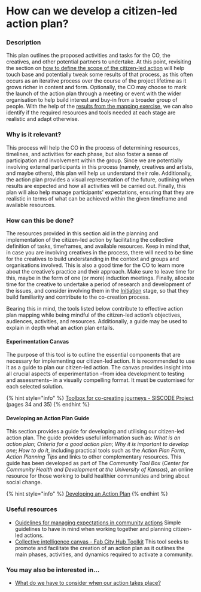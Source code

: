 # How can we develop a citizen-led action plan?

### **Description**

This plan outlines the proposed activities and tasks for the CO, the creatives, and other potential partners to undertake. At this point, revisiting the section on [how to define the scope of the citizen-led action](../initiation/how-can-we-define-the-scope-of-our-action.md) will help touch base and potentially tweak some results of that process, as this often occurs as an iterative process over the course of the project lifetime as it grows richer in content and form. Optionally, the CO may choose to mark the launch of the action plan through a meeting or event with the wider organisation to help build interest and buy-in from a broader group of people. With the help of the [results from the mapping exercise,](../initiation/how-can-we-map-the-resources-needed-available-for-our-citizen-led-action.md) we can also identify if the required resources and tools needed at each stage are realistic and adapt otherwise.

### **Why is it relevant?**

This process will help the CO in the process of determining resources, timelines, and activities for each phase, but also foster a sense of participation and involvement within the group. Since we are potentially involving external participants in this process (namely, creatives and artists, and maybe others), this plan will help us understand their role. Additionally, the action plan provides a visual representation of the future, outlining when results are expected and how all activities will be carried out. Finally, this plan will also help manage participants' expectations, ensuring that they are realistic in terms of what can be achieved within the given timeframe and available resources.

### **How can this be done?**

The resources provided in this section aid in the planning and implementation of the citizen-led action by facilitating the collective definition of tasks, timeframes, and available resources. Keep in mind that, in case you are involving creatives in the process, there will need to be time for the creatives to build understanding in the context and groups and organisations involved. This is also a good time for the CO to learn more about the creative’s practice and their approach. Make sure to leave time for this, maybe in the form of one (or more) induction meetings. Finally, allocate time for the creative to undertake a period of research and development of the issues, and consider involving them in the [Initiation](broken-reference) stage, so that they build familiarity and contribute to the co-creation process.

Bearing this in mind, the tools listed below contribute to effective action plan mapping while being mindful of the citizen-led action’s objectives, audiences, activities, and resources. Additionally, a guide may be used to explain in depth what an action plan entails.

#### Experimentation Canvas

The purpose of this tool is to outline the essential components that are necessary for implementing our citizen-led action. It is recommended to use it as a guide to plan our citizen-led action. The canvas provides insight into all crucial aspects of experimentation –from idea development to testing and assessments– in a visually compelling format. It must be customised for each selected solution.

{% hint style="info" %}
[Toolbox for co-creating journeys - SISCODE Project](https://siscodeproject.eu/wp-content/uploads/2019/09/toolkit-27092019-1.pdf) (pages 34 and 35)
{% endhint %}

#### Developing an Action Plan Guide

This section provides a guide for developing and utilising our citizen-led action plan. The guide provides useful information such as: _What is an action plan_; _Criteria for a good action plan_; _Why it is important to develop one_; _How to do it_, including practical tools such as the _Action Plan Form_, _Action Planning Tips_ and links to other complementary resources. This guide has been developed as part of The _Community Tool Box_ (_Center for Community Health and Development at the University of Kansas_), an online resource for those working to build healthier communities and bring about social change.

{% hint style="info" %}
[Developing an Action Plan](https://ctb.ku.edu/en/table-of-contents/structure/strategic-planning/develop-action-plans/main)
{% endhint %}

### **Useful resources**

* [Guidelines for managing expectations in community actions](https://lichenis.com/managingexpectations/) Simple guidelines to have in mind when working together and planning citizen-led actions.
* [Collective intelligence canvas - Fab City Hub Toolkit](https://volumesmedia.gitbook.io/fab-city-hub-toolkit/annexes/tools/the-collective-intelligence-canvas) This tool seeks to promote and facilitate the creation of an action plan as it outlines the main phases, activities, and dynamics required to activate a community.

### **You may also be interested in...**

* [What do we have to consider when our action takes place?](what-to-consider-when-our-citizen-led-action-takes-place.md)

